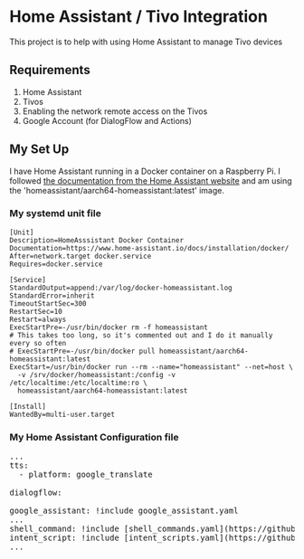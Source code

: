 # Home Assistant / Tivo Integration

This project is to help with using Home Assistant to manage Tivo devices

## Requirements

1. Home Assistant
1. Tivos
1. Enabling the network remote access on the Tivos
1. Google Account (for DialogFlow and Actions)

## My Set Up

I have Home Assistant running in a Docker container on a Raspberry Pi.  I followed [the documentation from the Home Assistant website](https://www.home-assistant.io/docs/installation/docker/) and am using the 'homeassistant/aarch64-homeassistant:latest' image.

### My systemd unit file
```
[Unit]
Description=HomeAsssistant Docker Container
Documentation=https://www.home-assistant.io/docs/installation/docker/
After=network.target docker.service
Requires=docker.service

[Service]
StandardOutput=append:/var/log/docker-homeassistant.log
StandardError=inherit
TimeoutStartSec=300
RestartSec=10
Restart=always
ExecStartPre=-/usr/bin/docker rm -f homeassistant
# This takes too long, so it's commented out and I do it manually every so often
# ExecStartPre=-/usr/bin/docker pull homeassistant/aarch64-homeassistant:latest
ExecStart=/usr/bin/docker run --rm --name="homeassistant" --net=host \
  -v /srv/docker/homeassistant:/config -v /etc/localtime:/etc/localtime:ro \
  homeassistant/aarch64-homeassistant:latest

[Install]
WantedBy=multi-user.target
```

### My Home Assistant Configuration file
<pre>
...
tts:
  - platform: google_translate

dialogflow:

google_assistant: !include google_assistant.yaml
...
shell_command: !include [shell_commands.yaml](https://github.com/merdely/ha-tivo/blob/main/homeassistant/shell_commands.yaml)
intent_script: !include [intent_scripts.yaml](https://github.com/merdely/ha-tivo/blob/main/homeassistant/intent_scripts.yaml)
...
</pre>
